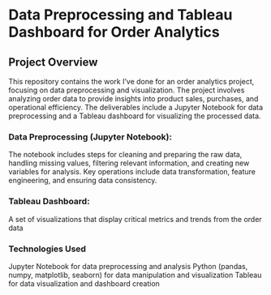 # Data Preprocessing and Tableau Dashboard for Order Analytics

## Project Overview
This repository contains the work I’ve done for an order analytics project, focusing on data preprocessing and visualization. The project involves analyzing order data to provide insights into product sales, purchases, and operational efficiency. The deliverables include a Jupyter Notebook for data preprocessing and a Tableau dashboard for visualizing the processed data.

### Data Preprocessing (Jupyter Notebook):

The notebook includes steps for cleaning and preparing the raw data, handling missing values, filtering relevant information, and creating new variables for analysis.
Key operations include data transformation, feature engineering, and ensuring data consistency.

### Tableau Dashboard:

A set of visualizations that display critical metrics and trends from the order data

### Technologies Used

Jupyter Notebook for data preprocessing and analysis
Python (pandas, numpy, matplotlib, seaborn) for data manipulation and visualization
Tableau for data visualization and dashboard creation